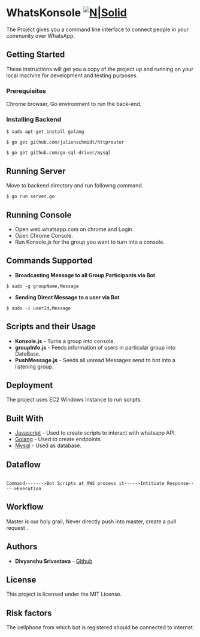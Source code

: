 # WhatsKonsole [![N|Solid](http://icons.iconarchive.com/icons/dtafalonso/android-l/128/WhatsApp-icon.png)]()

The Project gives you a command line interface to connect people in your community 
over WhatsApp.

## Getting Started

These instructions will get you a copy of the project up and running on your local machine for development and testing purposes. 

### Prerequisites

Chrome browser, Go environment to run the back-end.


### Installing Backend


```
$ sudo apt-get install golang
```
```
$ go get github.com/julienschmidt/httprouter
```
```
$ go get github.com/go-sql-driver/mysql
```

## Running Server

Move to backend directory and run followng command.

```
$ go run server.go
```

## Running Console

* Open web.whatsapp.com on chrome and Login
* Open Chrome Console.
* Run Konsole.js for the group you want to turn into a console.


## Commands Supported

* **Broadcasting Message to all Group Participants via Bot**
 ```apple js
$ sudo -g groupName,Message    
```

* **Sending Direct Message to a user via Bot**
```
$ sudo -i userId,Message
```

## Scripts and their Usage

* **Konsole.js** - Turns a group into console.
* **groupInfo.js** - Feeds information of users in particular group into DataBase.
* **PushMessage.js** - Seeds all unread Messages send to bot into a listening group.



## Deployment

The project uses EC2 Windows Instance to run scripts.


## Built With

* [Javascript](https://www.javascript.com/) - Used to create scripts to interact with whatsapp API.
* [Golang](https://golang.org/) - Used to create endpoints
* [Mysql](https://www.mysql.com/) - Used as database.


## Dataflow

```apple js

Command------->Bot Scripts at AWS process it----->Intitiate Response----->Execution

```


## Workflow

Master is our holy grail, Never directly push into master, create a pull request .

## Authors

* **Divyanshu Srivastava**  - [Github](https://github.com/newts7)



## License

This project is licensed under the MIT License. 

## Risk factors

The cellphone from which bot is registered should be connected to internet.
